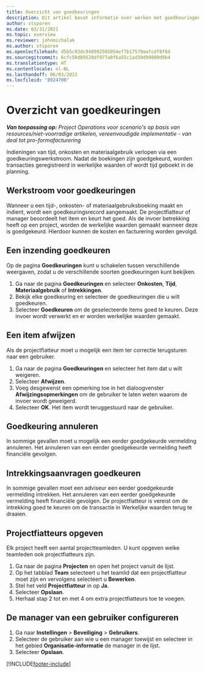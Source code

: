 ```yaml
---
title: Overzicht van goedkeuringen
description: Dit artikel bevat informatie over werken met goedkeuringen in Project Operations.
author: stsporen
ms.date: 03/31/2021
ms.topic: overview
ms.reviewer: johnmichalak
ms.author: stsporen
ms.openlocfilehash: d5b5c93dc948992505054ef7b17579aafcdf8f8d
ms.sourcegitcommit: 6cfc50d89528df977a8f6a55c1ad39d99800d9b4
ms.translationtype: HT
ms.contentlocale: nl-NL
ms.lasthandoff: 06/03/2022
ms.locfileid: "8924700"
---
```

# <a name="approvals-overview"></a>Overzicht van goedkeuringen

_**Van toepassing op:** Project Operations voor scenario's op basis van resources/niet-voorradige artikelen, vereenvoudigde implementatie - van deal tot pro-formafacturering_

Indieningen van tijd, onkosten en materiaalgebruik verlopen via een goedkeuringswerkstroom. Nadat de boekingen zijn goedgekeurd, worden transacties geregistreerd in werkelijke waarden of wordt tijd geboekt in de planning.

## <a name="approvals-workflow"></a>Werkstroom voor goedkeuringen
Wanneer u een tijd-, onkosten- of materiaalgebruiksboeking maakt en indient, wordt een goedkeuringsrecord aangemaakt. De projectfiatteur of manager beoordeelt het item en keurt het goed. Als de invoer betrekking heeft op een project, worden de werkelijke waarden gemaakt wanneer deze is goedgekeurd. Hierdoor kunnen de kosten en facturering worden gevolgd.

## <a name="approve-an-entry"></a>Een inzending goedkeuren
Op de pagina **Goedkeuringen** kunt u schakelen tussen verschillende weergaven, zodat u de verschillende soorten goedkeuringen kunt bekijken.
  
1. Ga naar de pagina **Goedkeuringen** en selecteer **Onkosten**, **Tijd**, **Materiaalgebruik** of **Intrekkingen**.
2. Bekijk elke goedkeuring en selecteer de goedkeuringen die u wilt goedkeuren.
3. Selecteer **Goedkeuren** om de geselecteerde items goed te keuren.
Deze invoer wordt verwerkt en er worden werkelijke waarden gemaakt.

## <a name="reject-an-entry"></a>Een item afwijzen
Als de projectfiatteur moet u mogelijk een item ter correctie terugsturen naar een gebruiker.
  
1. Ga naar de pagina **Goedkeuringen** en selecteer het item dat u wilt weigeren. 
2. Selecteer **Afwijzen**.
3. Voeg desgewenst een opmerking toe in het dialoogvenster **Afwijzingsopmerkingen** om de gebruiker te laten weten waarom de invoer wordt geweigerd.
4. Selecteer **OK**. Het item wordt teruggestuurd naar de gebruiker.
  
## <a name="cancel-approval"></a>Goedkeuring annuleren
In sommige gevallen moet u mogelijk een eerder goedgekeurde vermelding annuleren. Het annuleren van een eerder goedgekeurde vermelding heeft financiële gevolgen. 

## <a name="approving-recall-requests"></a>Intrekkingsaanvragen goedkeuren
In sommige gevallen moet een adviseur een eerder goedgekeurde vermelding intrekken. Het annuleren van een eerder goedgekeurde vermelding heeft financiële gevolgen. De projectfiatteur is vereist om de intrekking goed te keuren om de transactie in Werkelijke waarden terug te draaien.

## <a name="specify-project-approvers"></a>Projectfiatteurs opgeven
Elk project heeft een aantal projectteamleden. U kunt opgeven welke teamleden ook projectfiatteurs zijn.

1. Ga naar de pagina **Projecten** en open het project vanuit de lijst.
2. Op het tabblad **Team** selecteert u het teamlid dat een projectfiatteur moet zijn en vervolgens selecteert u **Bewerken**.
3. Stel het veld **Projectfiatteur** in op **Ja**.
4. Selecteer **Opslaan**.
5. Herhaal stap 2 tot en met 4 om extra projectfiatteurs toe te voegen.

## <a name="configure-the-users-manager"></a>De manager van een gebruiker configureren

1. Ga naar **Instellingen** > **Beveiliging** > **Gebruikers**.
2. Selecteer de gebruiker aan wie u een manager toewijst en selecteer in het gebied **Organisatie-informatie** de manager in de lijst. 
3. Selecteer **Opslaan**.




[!INCLUDE[footer-include](../includes/footer-banner.md)]
